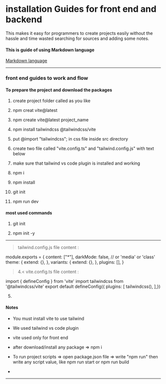 # installation Guides for front end and backend
This makes it easy for programmers to create projects easily without the hassle and time wasted searching for sources and adding some notes.


#### This is guide of using Markdown language

[Markdown language](https://www.markdownguide.org/basic-syntax/)

___________________________________________________

###  front end guides to work and flow

#### To prepare the project and download the packages


1. create project folder called as you like

2. npm creat vite@latest

2. npm create vite@latest project_name

3. npm install tailwindcss @tailwindcss/vite


4. put @import "tailwindcss"; in css file inside src directory


5. create two file called "vite.config.ts" and "tailwind.config.js" with text below


6. make sure that tailwind vs code plugin is installed and working


7. npm i

7. npm install

8. git init

9. npm run dev



#### most used commands

1. git init

2. npm init -y


___________________________________________________

> tailwind.config.js file content :

module.exports = {
  content: ["*"],
  darkMode: false, // or 'media' or 'class'
  theme: {
    extend: {},
  },
  variants: {
    extend: {},
  },
  plugins: [],
}

>4.< vite.config.ts file content :

import { defineConfig } from 'vite'
import tailwindcss from '@tailwindcss/vite'
export default defineConfig({
    plugins: [    tailwindcss(),  ],})


5.


#### Notes

* You must install vite to use tailwind

* We used tailwind vs code plugin

* vite used only for front end

* after download/install any package => npm i

* To run project scripts => open package.json file => write "npm run" then write any script value, like npm run start or npm run build

*
___________________________________________________
